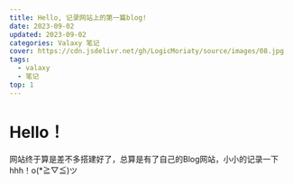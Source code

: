 ```yaml
---
title: Hello, 记录网站上的第一篇blog!
date: 2023-09-02
updated: 2023-09-02
categories: Valaxy 笔记
cover: https://cdn.jsdelivr.net/gh/LogicMoriaty/source/images/08.jpg
tags:
  - valaxy
  - 笔记
top: 1
---
```


# Hello！
网站终于算是差不多搭建好了，总算是有了自己的Blog网站，小小的记录一下hhh！o(*≧▽≦)ツ
